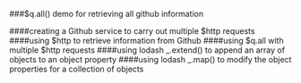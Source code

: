 
###$q.all() demo for retrieving all github information

 ####creating a Github service to carry out multiple $http requests
 ####using $http to retrieve information from Github
 ####using $q.all with multiple $http requests
 ####using lodash _.extend() to append an array of objects to an object property
 ####using lodash _.map() to modify the object properties for a collection of objects


